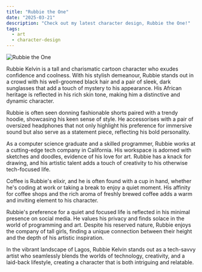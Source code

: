 ```yaml
---
title: "Rubbie the One"
date: "2025-03-21"
description: "Check out my latest character design, Rubbie the One!"
tags:
  - art
  - character-design
---
```


![Rubbie the One](/images/rubbie-the-one.png)

Rubbie Kelvin is a tall and charismatic cartoon character who exudes confidence and coolness. With his stylish demeanour, Rubbie stands out in a crowd with his well-groomed black hair and a pair of sleek, dark sunglasses that add a touch of mystery to his appearance. His African heritage is reflected in his rich skin tone, making him a distinctive and dynamic character.

Rubbie is often seen donning fashionable shorts paired with a trendy hoodie, showcasing his keen sense of style. He accessorises with a pair of oversized headphones that not only highlight his preference for immersive sound but also serve as a statement piece, reflecting his bold personality.

As a computer science graduate and a skilled programmer, Rubbie works at a cutting-edge tech company in California. His workspace is adorned with sketches and doodles, evidence of his love for art. Rubbie has a knack for drawing, and his artistic talent adds a touch of creativity to his otherwise tech-focused life.

Coffee is Rubbie's elixir, and he is often found with a cup in hand, whether he's coding at work or taking a break to enjoy a quiet moment. His affinity for coffee shops and the rich aroma of freshly brewed coffee adds a warm and inviting element to his character.

Rubbie's preference for a quiet and focused life is reflected in his minimal presence on social media. He values his privacy and finds solace in the world of programming and art. Despite his reserved nature, Rubbie enjoys the company of tall girls, finding a unique connection between their height and the depth of his artistic inspiration.

In the vibrant landscape of Lagos, Rubbie Kelvin stands out as a tech-savvy artist who seamlessly blends the worlds of technology, creativity, and a laid-back lifestyle, creating a character that is both intriguing and relatable.
